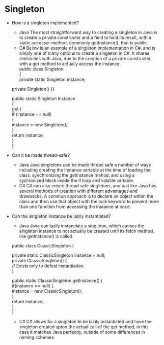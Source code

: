 # Singleton
* How is a singleton implemented?
  - Java
  The most straightforward way to creating a singleton in Java is to create a private constructer and a field to hold its result, with a static accessor method, commonly getInstance(), that is public.
  - C#
  Below is an example of a singleton implementation in C#, and is simply one of many options to create a singleton in C#. It shares similarities with Java, due to the creation of a private constructer, with a get method to actually access the instance.  
  public class Singleton  
{  
   private static Singleton instance;  

   private Singleton() {}

   public static Singleton Instance  
   {  
      get 
      {  
         if (instance == null)  
         {  
            instance = new Singleton();  
         }  
         return instance;  
      }  
   }  

* Can it be made thread-safe?
  - Java
  Java singletons can be made thread safe a number of ways including creating the instance variable at the time of loading the class, synchronizing the getInstance mehod, and using a sychronized block inside the if loop and volatile variable.
  - C#
  C# can also create thread safe singletons, and just like Java has several methods of creation with different advantages and drawbacks. A common approach is to declare an object within the class and then use that object with the lock keyword to prevent more than one function from accessing the instance at once.
  
* Can the singleton instance be lazily instantiated?
  - Java
  Java can lazily instanciate a singleton, which causes the singleton instance to not actually be created until its fetch method, like getInstance() is called.
  
  public class ClassicSingleton {

   private static ClassicSingleton instance = null;  
   private ClassicSingleton() {  
      // Exists only to defeat instantiation.  
   }

   public static ClassicSingleton getInstance() {  
      if(instance == null) {  
         instance = new ClassicSingleton();  
      }  
      return instance;  
   }  
}
  - C#
  C# allows for a singleton to be lazily instantiated and have the singleton created upton the actual call of the get method, in this case it matches Java perfectly, outside of some differences in naming schemes.
  
